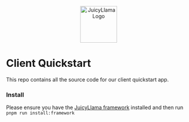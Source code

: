 <div align="center">
  <a href="https://juicyllama.com/" target="_blank">
    <img src="https://juicyllama.com/assets/images/icon.png" width="100" alt="JuicyLlama Logo" />
  </a>
</div>

# Client Quickstart

This repo contains all the source code for our client quickstart app.

### Install
Please ensure you have the [JuicyLlama framework](https://docs.juicyllama.com/) installed and then run `pnpm run install:framework`
